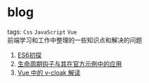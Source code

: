 # blog
tags: `Css` `JavaScript` `Vue`  
前端学习和工作中整理的一些知识点和解决的问题

1. [ES6初探](ES6初探.md)
2. [生命周期钩子与其在官方示例中的应用](生命周期钩子详解.md)
3. [Vue 中的 v-cloak 解读](Vue中的v-cloak.md)